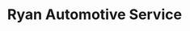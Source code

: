 ---
title: "Ryan Automotive Service"
url: /tyngsborough/ryan-automotive-service/
shop: Autowerkstatt
---